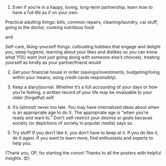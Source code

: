  1. Even if you’re in a happy, loving, long-term partnership, learn how to have a full life as if on your own. 

Practical adulting things: bills, common repairs, cleaning/laundry, car stuff, going to the doctor, cooking nutritious food

and 

Self-care, liking-yourself things: cultivating hobbies that engage and delight you, sleep hygiene, learning about your likes and dislikes so you can know what YOU want (not just going along with someone else’s choices), treating yourself as kindly as your partner/friend would 

2. Get your financial house in order (savings/investments, budgeting/living within your means, using credit cards responsibly). 

3. Keep a diary/journal. Whether it’s a full accounting of your days or how you’re feeling, a written record of your life may be invaluable to your older (forgetful) self. 

4. It’s (almost) never too late. You may have internalized ideas about when is an appropriate age to do X. The appropriate age is “when you’re ready and want to.” Don’t self-restrict your desires or goals because society (or depictions of society in popular media) says so. 

5. Try stuff! If you don’t like it, you don’t have to keep at it. If you do like it, do it again. If you want to learn more, find enthusiasts and experts to help you. 

(Thank you, OP, for starting the convo! Thanks to all the posters with helpful insights. 😍) 